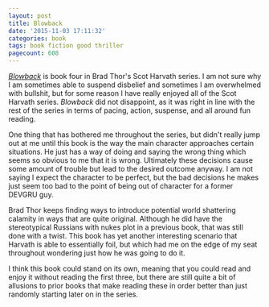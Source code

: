 ```yaml
---
layout: post
title: Blowback
date: '2015-11-03 17:11:32'
categories: book
tags: book fiction good thriller
pagecount: 608
---
```


[*Blowback*][blowback-amazon] is book four in Brad Thor's Scot Harvath
series. I am not sure why I am sometimes able to suspend disbelief
and sometimes I am overwhelmed with bullshit, but for some reason
I have really enjoyed all of the Scot Harvath series. *Blowback* did
not disappoint, as it was right in line with the rest of the series
in terms of pacing, action, suspense, and all around fun reading.

One thing that has bothered me throughout the series, but didn't really
jump out at me until this book is the way the main character approaches
certain situations. He just has a way of doing and saying the wrong thing
which seems so obvious to me that it is wrong. Ultimately these decisions
cause some amount of trouble but lead to the desired outcome anyway. I am not
saying I expect the character to be perfect, but the bad decisions he makes
just seem too bad to the point of being out of character for a former DEVGRU
guy.

Brad Thor keeps finding ways to introduce potential world shattering calamity
in ways that are quite original. Although he did have the stereotypical Russians
with nukes plot in a previous book, that was still done with a twist. This book
has yet another interesting scenario that Harvath is able to essentially foil,
but which had me on the edge of my seat throughout wondering just how he was
going to do it.

I think this book could stand on its own, meaning that you could read and enjoy it
without reading the first three, but there are still quite a bit of allusions to prior
books that make reading these in order better than just randomly starting later on
in the series.

[blowback-amazon]:      http://amzn.com/B000FCKB84

